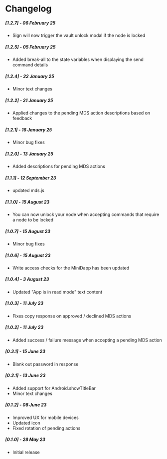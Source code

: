 # Changelog

##### [1.2.7] - 06 February 25

- Sign will now trigger the vault unlock modal if the node is locked

##### [1.2.5] - 05 February 25

- Added break-all to the state variables when displaying the send command details

##### [1.2.4] - 22 January 25

- Minor text changes

##### [1.2.2] - 21 January 25

- Applied changes to the pending MDS action descriptions based on feedback 

##### [1.2.1] - 16 January 25

- Minor bug fixes

##### [1.2.0] - 13 January 25

- Added descriptions for pending MDS actions

##### [1.1.1] - 12 September 23

- updated mds.js

##### [1.1.0] - 15 August 23

- You can now unlock your node when accepting commands that require a node to be locked

##### [1.0.7] - 15 August 23

- Minor bug fixes

##### [1.0.6] - 15 August 23

- Write access checks for the MiniDapp has been updated

##### [1.0.4] - 3 August 23

- Updated "App is in read mode" text content

##### [1.0.3] - 11 July 23

- Fixes copy response on approved / declined MDS actions

##### [1.0.2] - 11 July 23

- Added success / failure message when accepting a pending MDS action

##### [0.3.1] - 15 June 23

- Blank out password in response

##### [0.2.1] - 13 June 23

- Added support for Android.showTitleBar
- Minor text changes

##### [0.1.2] - 08 June 23

- Improved UX for mobile devices
- Updated icon
- Fixed rotation of pending actions

##### [0.1.0] - 28 May 23

- Initial release
